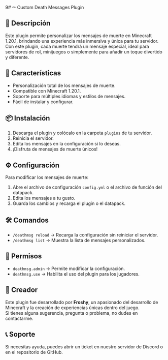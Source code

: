 9# ⚰️ Custom Death Messages Plugin  

## 📌 Descripción  
Este plugin permite personalizar los mensajes de muerte en Minecraft 1.20.1, brindando una experiencia más inmersiva y única para tu servidor. Con este plugin, cada muerte tendrá un mensaje especial, ideal para servidores de rol, minijuegos o simplemente para añadir un toque divertido y diferente.  

## 🚀 Características  
- Personalización total de los mensajes de muerte.  
- Compatible con Minecraft 1.20.1.  
- Soporte para múltiples idiomas y estilos de mensajes.  
- Fácil de instalar y configurar.  

## 📦 Instalación  
1. Descarga el plugin y colócalo en la carpeta `plugins` de tu servidor.  
2. Reinicia el servidor.  
3. Edita los mensajes en la configuración si lo deseas.  
4. ¡Disfruta de mensajes de muerte únicos!  

## ⚙️ Configuración  
Para modificar los mensajes de muerte:  
1. Abre el archivo de configuración `config.yml` o el archivo de función del datapack.  
2. Edita los mensajes a tu gusto.  
3. Guarda los cambios y recarga el plugin o el datapack.  

## 🛠️ Comandos  
- `/deathmsg reload` → Recarga la configuración sin reiniciar el servidor.  
- `/deathmsg list` → Muestra la lista de mensajes personalizados.  

## 📜 Permisos  
- `deathmsg.admin` → Permite modificar la configuración.  
- `deathmsg.use` → Habilita el uso del plugin para los jugadores.  

## 👤 Creador  
Este plugin fue desarrollado por **Froshy**, un apasionado del desarrollo de Minecraft y la creación de experiencias únicas dentro del juego.  
Si tienes alguna sugerencia, pregunta o problema, no dudes en contactarme.  

## 📞 Soporte  
Si necesitas ayuda, puedes abrir un ticket en nuestro servidor de Discord o en el repositorio de GitHub.  
